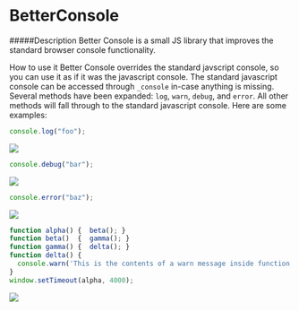 BetterConsole
=============

#####Description
Better Console is a small JS library that improves the standard browser console functionality.

How to use it
Better Console overrides the standard javscript console, so  you can use it as if it was the javascript console.  The standard javascript console can be accessed through `_console` in-case anything is missing.  Several methods have been expanded: `log`, `warn`, `debug`, and `error`.  All other methods will fall through to the standard javascript console.  Here are some examples:

```javascript
console.log("foo");
```
![](http://makeitupasigo.com/docs/BetterConsole/logFoo.PNG)

```javascript
console.debug("bar");
```
![](http://makeitupasigo.com/docs/BetterConsole/debugBar.PNG)

```javascript
console.error("baz");
```
![](http://makeitupasigo.com/docs/BetterConsole/warnWithStack.PNG)


```javascript
function alpha() {	beta();	}
function beta()  {	gamma(); }
function gamma() {	delta(); }
function delta() {
  console.warn('This is the contents of a warn message inside function delta.')
}				
window.setTimeout(alpha, 4000);	
```
![](http://makeitupasigo.com/docs/BetterConsole/warnWithStack.PNG)





